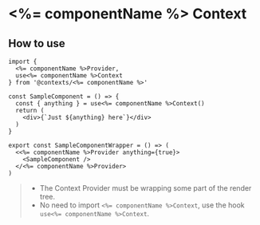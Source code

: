 # <%= componentName %> Context

## How to use

```
import {
  <%= componentName %>Provider,
  use<%= componentName %>Context
} from '@contexts/<%= componentName %>'

const SampleComponent = () => {
  const { anything } = use<%= componentName %>Context()
  return (
    <div>{`Just ${anything} here`}</div>
  )
}

export const SampleComponentWrapper = () => (
  <<%= componentName %>Provider anything={true}>
    <SampleComponent />
  </<%= componentName %>Provider>
)
```

> - The Context Provider must be wrapping some part of the render tree.
> - No need to import `<%= componentName %>Context`, use the hook `use<%= componentName %>Context`.
